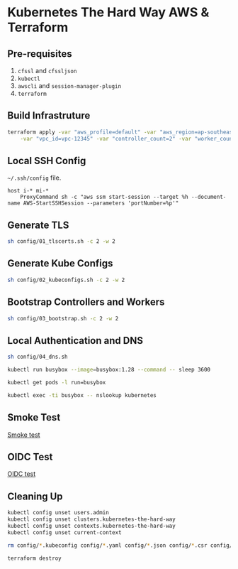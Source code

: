 # Kubernetes The Hard Way AWS & Terraform

## Pre-requisites

1. `cfssl` and `cfssljson`
1. `kubectl`
1. `awscli` and `session-manager-plugin`
1. `terraform`

## Build Infrastruture

```bash
terraform apply -var "aws_profile=default" -var "aws_region=ap-southeast-2" \
    -var "vpc_id=vpc-12345" -var "controller_count=2" -var "worker_count=2"
```

## Local SSH Config

`~/.ssh/config` file.

```config
host i-* mi-*
    ProxyCommand sh -c "aws ssm start-session --target %h --document-name AWS-StartSSHSession --parameters 'portNumber=%p'"
```

## Generate TLS

```bash
sh config/01_tlscerts.sh -c 2 -w 2
```

## Generate Kube Configs

```bash
sh config/02_kubeconfigs.sh -c 2 -w 2
```

## Bootstrap Controllers and Workers

```bash
sh config/03_bootstrap.sh -c 2 -w 2
```

## Local Authentication and DNS

```bash
sh config/04_dns.sh

kubectl run busybox --image=busybox:1.28 --command -- sleep 3600

kubectl get pods -l run=busybox

kubectl exec -ti busybox -- nslookup kubernetes
```

## Smoke Test

[Smoke test](config/05_smoketest.md)

## OIDC Test

[OIDC test](config/06_oidc.md)

## Cleaning Up

```bash
kubectl config unset users.admin
kubectl config unset clusters.kubernetes-the-hard-way
kubectl config unset contexts.kubernetes-the-hard-way
kubectl config unset current-context

rm config/*.kubeconfig config/*.yaml config/*.json config/*.csr config/*.pem

terraform destroy
```
